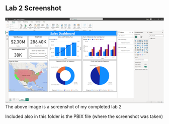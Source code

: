 ## Lab 2 Screenshot
![Placeholder](lab2.png)
The above image is a screenshot of my completed lab 2

Included also in this folder is the PBIX file (where the screenshot was taken)